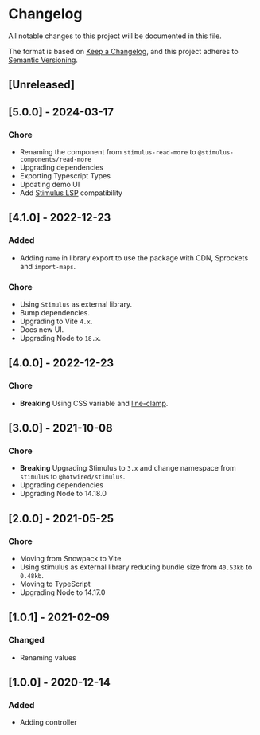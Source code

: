 # Changelog

All notable changes to this project will be documented in this file.

The format is based on [Keep a Changelog](https://keepachangelog.com/en/1.0.0/),
and this project adheres to [Semantic Versioning](https://semver.org/spec/v2.0.0.html).

## [Unreleased]

## [5.0.0] - 2024-03-17

### Chore

- Renaming the component from `stimulus-read-more` to `@stimulus-components/read-more`
- Upgrading dependencies
- Exporting Typescript Types
- Updating demo UI
- Add [Stimulus LSP](https://github.com/marcoroth/stimulus-lsp) compatibility

## [4.1.0] - 2022-12-23

### Added

- Adding `name` in library export to use the package with CDN, Sprockets and `import-maps`.

### Chore

- Using `Stimulus` as external library.
- Bump dependencies.
- Upgrading to Vite `4.x`.
- Docs new UI.
- Upgrading Node to `18.x`.

## [4.0.0] - 2022-12-23

### Chore

- **Breaking** Using CSS variable and [line-clamp](https://developer.mozilla.org/en-US/docs/Web/CSS/-webkit-line-clamp).

## [3.0.0] - 2021-10-08

### Chore

- **Breaking** Upgrading Stimulus to `3.x` and change namespace from `stimulus` to `@hotwired/stimulus`.
- Upgrading dependencies
- Upgrading Node to 14.18.0

## [2.0.0] - 2021-05-25

### Chore

- Moving from Snowpack to Vite
- Using stimulus as external library reducing bundle size from `40.53kb` to `0.48kb`.
- Moving to TypeScript
- Upgrading Node to 14.17.0

## [1.0.1] - 2021-02-09

### Changed

- Renaming values

## [1.0.0] - 2020-12-14

### Added

- Adding controller
